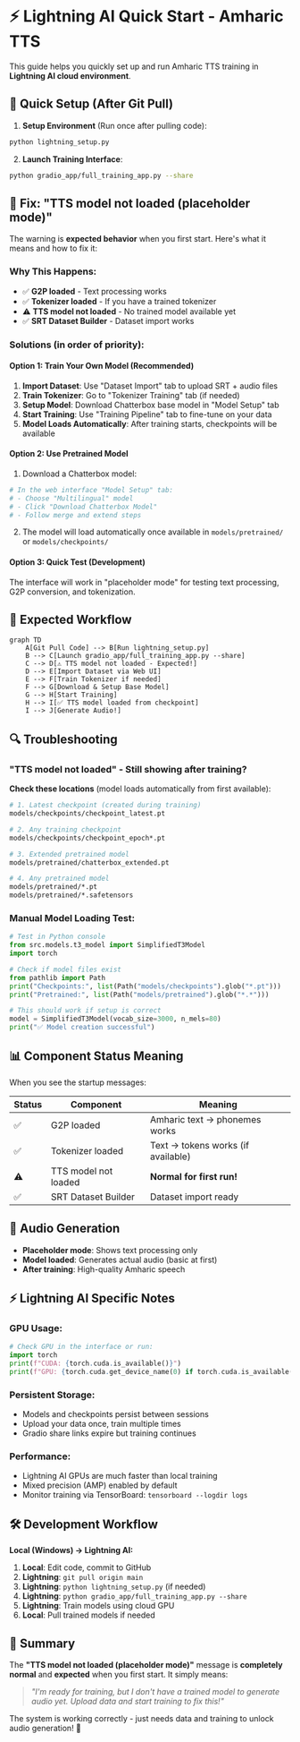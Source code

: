 # ⚡ Lightning AI Quick Start - Amharic TTS

This guide helps you quickly set up and run Amharic TTS training in **Lightning AI cloud environment**.

## 🚀 Quick Setup (After Git Pull)

1. **Setup Environment** (Run once after pulling code):
```bash
python lightning_setup.py
```

2. **Launch Training Interface**:
```bash
python gradio_app/full_training_app.py --share
```

## 🔧 Fix: "TTS model not loaded (placeholder mode)"

The warning is **expected behavior** when you first start. Here's what it means and how to fix it:

### Why This Happens:
- ✅ **G2P loaded** - Text processing works
- ✅ **Tokenizer loaded** - If you have a trained tokenizer  
- ⚠️ **TTS model not loaded** - No trained model available yet
- ✅ **SRT Dataset Builder** - Dataset import works

### Solutions (in order of priority):

#### Option 1: Train Your Own Model (Recommended)
1. **Import Dataset**: Use "Dataset Import" tab to upload SRT + audio files
2. **Train Tokenizer**: Go to "Tokenizer Training" tab (if needed)
3. **Setup Model**: Download Chatterbox base model in "Model Setup" tab
4. **Start Training**: Use "Training Pipeline" tab to fine-tune on your data
5. **Model Loads Automatically**: After training starts, checkpoints will be available

#### Option 2: Use Pretrained Model
1. Download a Chatterbox model:
```python
# In the web interface "Model Setup" tab:
# - Choose "Multilingual" model  
# - Click "Download Chatterbox Model"
# - Follow merge and extend steps
```

2. The model will load automatically once available in `models/pretrained/` or `models/checkpoints/`

#### Option 3: Quick Test (Development)
The interface will work in "placeholder mode" for testing text processing, G2P conversion, and tokenization.

## 🎯 Expected Workflow

```mermaid
graph TD
    A[Git Pull Code] --> B[Run lightning_setup.py]
    B --> C[Launch gradio_app/full_training_app.py --share]
    C --> D[⚠️ TTS model not loaded - Expected!]
    D --> E[Import Dataset via Web UI]
    E --> F[Train Tokenizer if needed]
    F --> G[Download & Setup Base Model]
    G --> H[Start Training]
    H --> I[✅ TTS model loaded from checkpoint]
    I --> J[Generate Audio!]
```

## 🔍 Troubleshooting

### "TTS model not loaded" - Still showing after training?

**Check these locations** (model loads automatically from first available):
```bash
# 1. Latest checkpoint (created during training)
models/checkpoints/checkpoint_latest.pt

# 2. Any training checkpoint  
models/checkpoints/checkpoint_epoch*.pt

# 3. Extended pretrained model
models/pretrained/chatterbox_extended.pt

# 4. Any pretrained model
models/pretrained/*.pt
models/pretrained/*.safetensors
```

### Manual Model Loading Test:
```python
# Test in Python console
from src.models.t3_model import SimplifiedT3Model
import torch

# Check if model files exist
from pathlib import Path
print("Checkpoints:", list(Path("models/checkpoints").glob("*.pt")))
print("Pretrained:", list(Path("models/pretrained").glob("*.*")))

# This should work if setup is correct
model = SimplifiedT3Model(vocab_size=3000, n_mels=80)
print("✅ Model creation successful")
```

## 📊 Component Status Meaning

When you see the startup messages:

| Status | Component | Meaning |
|--------|-----------|---------|
| ✅ | G2P loaded | Amharic text → phonemes works |
| ✅ | Tokenizer loaded | Text → tokens works (if available) |
| ⚠️ | TTS model not loaded | **Normal for first run!** |
| ✅ | SRT Dataset Builder | Dataset import ready |

## 🎵 Audio Generation

- **Placeholder mode**: Shows text processing only
- **Model loaded**: Generates actual audio (basic at first)
- **After training**: High-quality Amharic speech

## ⚡ Lightning AI Specific Notes

### GPU Usage:
```python
# Check GPU in the interface or run:
import torch
print(f"CUDA: {torch.cuda.is_available()}")
print(f"GPU: {torch.cuda.get_device_name(0) if torch.cuda.is_available() else 'CPU'}")
```

### Persistent Storage:
- Models and checkpoints persist between sessions
- Upload your data once, train multiple times
- Gradio share links expire but training continues

### Performance:
- Lightning AI GPUs are much faster than local training
- Mixed precision (AMP) enabled by default
- Monitor training via TensorBoard: `tensorboard --logdir logs`

## 🛠️ Development Workflow

**Local (Windows) → Lightning AI:**

1. **Local**: Edit code, commit to GitHub
2. **Lightning**: `git pull origin main`
3. **Lightning**: `python lightning_setup.py` (if needed)  
4. **Lightning**: `python gradio_app/full_training_app.py --share`
5. **Lightning**: Train models using cloud GPU
6. **Local**: Pull trained models if needed

## 🎯 Summary

The **"TTS model not loaded (placeholder mode)"** message is **completely normal** and **expected** when you first start. It simply means:

> *"I'm ready for training, but I don't have a trained model to generate audio yet. Upload data and start training to fix this!"*

The system is working correctly - just needs data and training to unlock audio generation! 🚀